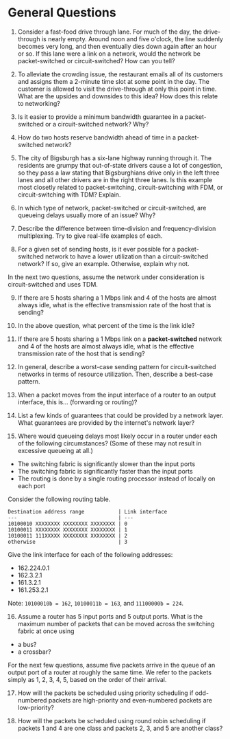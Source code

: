 # General Questions

1. Consider a fast-food drive through lane.
For much of the day,
the drive-through is nearly empty.
Around noon and five o'clock,
the line suddenly becomes very long,
and then eventually dies down again after an hour or so.
If this lane were a link on a network,
would the network be packet-switched or circuit-switched?
How can you tell?

2. To alleviate the crowding issue,
the restaurant emails all of its customers and assigns them a 2-minute time
slot at some point in the day.
The customer is allowed to visit the drive-through at only this point in time.
What are the upsides and downsides to this idea?
How does this relate to networking?

3. Is it easier to provide a minimum bandwidth guarantee in a packet-switched
or a circuit-switched network?
Why?

4. How do two hosts reserve bandwidth ahead of time in a packet-switched
network?

5. The city of Bigsburgh has a six-lane highway running through it.
The residents are grumpy that out-of-state drivers cause a lot of congestion,
so they pass a law stating that Bigsburghians drive only in the left three
lanes and all other drivers are in the right three lanes.
Is this example most closetly related to packet-switching,
circuit-switching with FDM,
or circuit-switching with TDM?
Explain.

6. In which type of network, packet-switched or circuit-switched,
are queueing delays usually more of an issue?
Why?

7. Describe the difference between time-division and frequency-division
multiplexing.
Try to give real-life examples of each.

8. For a given set of sending hosts,
is it ever possible for a packet-switched network to have a lower utilization
than a circuit-switched network?
If so,
give an example.
Otherwise, explain why not.

In the next two questions, assume the network under consideration is
circuit-switched and uses TDM.

9. If there are 5 hosts sharing a 1 Mbps link
and 4 of the hosts are almost always idle,
what is the effective transmission rate of the host that is sending?

10. In the above question,
what percent of the time is the link idle?

11. If there are 5 hosts sharing a 1 Mbps link on a **packet-switched** network
and 4 of the hosts are almost always idle,
what is the effective transmission rate of the host that is sending?

12. In general,
describe a worst-case sending pattern for circuit-switched networks in terms
of resource utilization.
Then, describe a best-case pattern.

13. When a packet moves from the input interface of a router to an output
interface,
this is... (forwarding or routing)?

14. List a few kinds of guarantees that could be provided by a network layer.
What guarantees are provided by the internet's network layer?

15. Where would queueing delays most likely occur in a router under each of the
following circumstances?
(Some of these may not result in excessive queueing at all.)
* The switching fabric is significantly slower than the input ports
* The switching fabric is significantly faster than the input ports
* The routing is done by a single routing processor instead of locally on each
  port

Consider the following routing table.
```
Destination address range           | Link interface
---                                 | ---
10100010 XXXXXXXX XXXXXXXX XXXXXXXX | 0
10100011 XXXXXXXX XXXXXXXX XXXXXXXX | 1
10100011 111XXXXX XXXXXXXX XXXXXXXX | 2
otherwise                           | 3
```
Give the link interface for each of the following addresses:
* 162.224.0.1
* 162.3.2.1
* 161.3.2.1
* 161.253.2.1

Note: `10100010b = 162`, `10100011b = 163`, and `11100000b = 224`.

16. Assume a router has 5 input ports and 5 output ports.
What is the maximum number of packets that can be moved across the switching
fabric at once using
* a bus?
* a crossbar?

For the next few questions, assume five packets arrive in the queue of an
output port of a router at roughly the same time.
We refer to the packets simply as 1, 2, 3, 4, 5, based on the order of their
arrival.

17. How will the packets be scheduled using priority scheduling if odd-numbered
packets are high-priority and even-numbered packets are low-priority?

18. How will the packets be scheduled using round robin scheduling if
packets 1 and 4 are one class and packets 2, 3, and 5 are another class?

